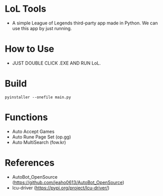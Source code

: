 # LoL Tools
+ A simple League of Legends third-party app made in Python. We can use this app by just running.

# How to Use
+ JUST DOUBLE CLICK .EXE AND RUN LoL.

# Build
    pyinstaller --onefile main.py

# Functions
+ Auto Accept Games
+ Auto Rune Page Set (op.gg)
+ Auto MultiSearch (fow.kr)
  
# References
+ AutoBot_OpenSource (https://github.com/jeaho0613/AutoBot_OpenSource)
+ lcu-driver (https://pypi.org/project/lcu-driver/)

